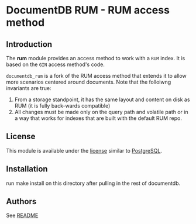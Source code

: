 # DocumentDB RUM - RUM access method

## Introduction

The **rum** module provides an access method to work with a `RUM` index. It is based
on the `GIN` access method's code.

`documentdb_rum` is a fork of the RUM access method that extends it to allow more scenarios centered around documents.
Note that the folloiwng invariants are true:

1) From a storage standpoint, it has the same layout and content on disk as RUM (it is fully back-wards compatible)
2) All changes must be made only on the query path and volatile path or in a way that works for indexes that are built with the default RUM repo.

## License

This module is available under the [license](LICENSE) similar to
[PostgreSQL](http://www.postgresql.org/about/licence/).

## Installation

run make install on this directory after pulling in the rest of documentdb.

## Authors
See [README](https://github.com/postgrespro/rum/blob/master/README.md)